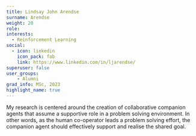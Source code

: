 ```yaml
---
title: Lindsay John Arendse
surname: Arendse
weight: 20
role:
interests:
  - Reinforcement Learning
social:
  - icon: linkedin
    icon_pack: fab
    link: https://www.linkedin.com/in/ljarendse/
superuser: false
user_groups:
    - Alumni 
grad_info: MSc, 2023
highlight_name: true
---
```

My research is centered around the creation of collaborative companion agents that assume a supportive role in a problem solving environment. In other words, as the human co-operator leads a problem solving effort, the companion agent should effectively support and realise the shared goal.

